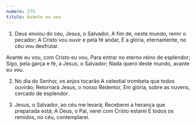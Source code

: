 ```yaml
---
numero: 275
titulo: Avante eu vou
---
```

1. Deus enviou do céu, Jesus, o Salvador,
A fim de, neste mundo, remir o pecador;
A Cristo vou ouvir e pela fé andar,
E a glória, eternamente, no céu vou desfrutar.

Avante eu vou, com Cristo eu vou,
Para entrar no eterno reino de esplendor;
Sigo, pela garça e fé, a Jesus, o Salvador;
Nada quero deste mundo, avante eu vou.

2. No dia do Senhor, os anjos tocarão
A celestial trombeta que todos ouvirão;
Retornará Jesus, o nosso Redentor,
Em glória, sobre as nuvens, cercado de esplendor.

3. Jesus, o Salvador, ao céu me levará;
Receberei a herança que preparada está;
A Deus, o Pai, verei com Cristo estarei
E todos os remidos, no céu, contemplarei.
